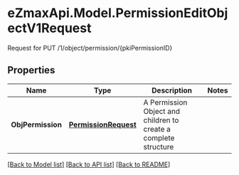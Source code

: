 # eZmaxApi.Model.PermissionEditObjectV1Request
Request for PUT /1/object/permission/{pkiPermissionID}

## Properties

Name | Type | Description | Notes
------------ | ------------- | ------------- | -------------
**ObjPermission** | [**PermissionRequest**](PermissionRequest.md) | A Permission Object and children to create a complete structure | 

[[Back to Model list]](../README.md#documentation-for-models) [[Back to API list]](../README.md#documentation-for-api-endpoints) [[Back to README]](../README.md)

